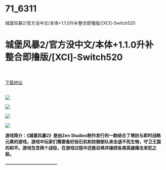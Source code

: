 # 71_6311
城堡风暴2/官方没中文/本体+1.1.0升补整合即撸版/[XCI]-Switch520
# 城堡风暴2/官方没中文/本体+1.1.0升补整合即撸版/[XCI]-Switch520
 <br/></br>
[下载地址](https://www.switch520.cc/article/6311 "下载地址")
<br/></br>

<p><span><strong><img src="https://www.switch520.cc/muke_img/upload_art_editor_20200926-1_f19b611270dd9c02de411d4af9d28dbd.jpg"></strong></span></p>
<p><span><strong><img src="https://www.switch520.cc/muke_img/upload_art_editor_20200926-1_47ecab9200063b344a12f7fa7009f690.jpg"></strong></span></p>
<p><span><strong><img src="https://www.switch520.cc/muke_img/upload_art_editor_20200926-1_8850d8626ad635a24cbd0b6508934798.jpg"></strong></span></p>
<p><span><strong><img src="https://www.switch520.cc/muke_img/upload_art_editor_20200926-1_b7053b163bbfb7069007233afe4295f4.jpg"></strong></span></p>
<p></p>
<p><span><strong>游戏简介：《城堡风暴2》是由Zen Studios制作发行的一款结合了塔防与即时战略元素的游戏，游戏中玩家们需要备好投石机和防御部队来击退不死生物，守卫王国的和平。游戏包含两个战役，在游戏过程中还能召唤并操控各类英雄痛击来犯之敌。</strong></span></p>
<p><span><strong>————————————</strong></span></p>
